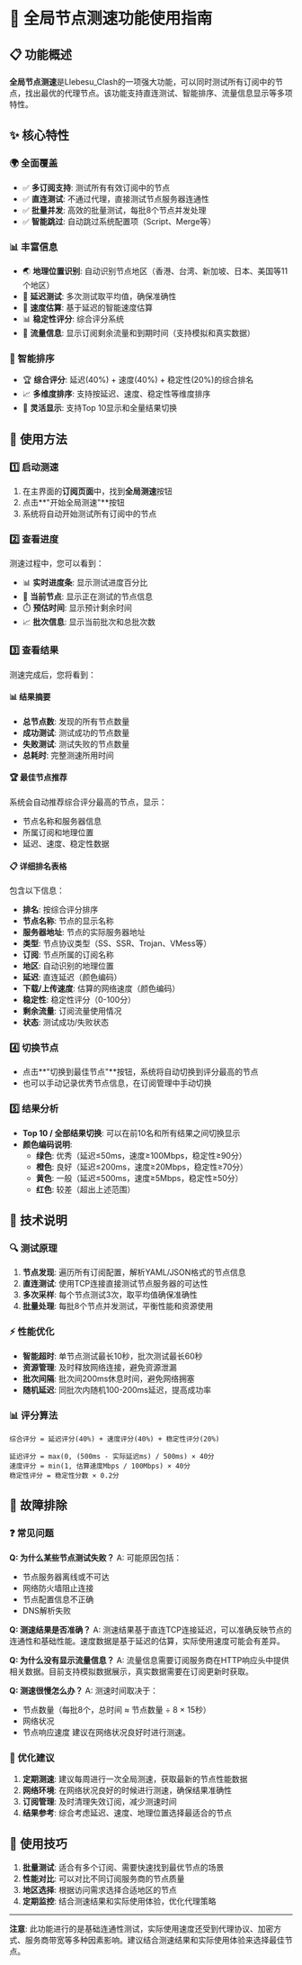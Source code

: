 # 🚀 全局节点测速功能使用指南

## 📋 功能概述

**全局节点测速**是LIebesu_Clash的一项强大功能，可以同时测试所有订阅中的节点，找出最优的代理节点。该功能支持直连测试、智能排序、流量信息显示等多项特性。

## ✨ 核心特性

### 🌍 全面覆盖
- ✅ **多订阅支持**: 测试所有有效订阅中的节点
- ✅ **直连测试**: 不通过代理，直接测试节点服务器连通性
- ✅ **批量并发**: 高效的批量测试，每批8个节点并发处理
- ✅ **智能跳过**: 自动跳过系统配置项（Script、Merge等）

### 📊 丰富信息
- 🌏 **地理位置识别**: 自动识别节点地区（香港、台湾、新加坡、日本、美国等11个地区）
- 📶 **延迟测试**: 多次测试取平均值，确保准确性
- 🚀 **速度估算**: 基于延迟的智能速度估算
- 📊 **稳定性评分**: 综合评分系统
- 💾 **流量信息**: 显示订阅剩余流量和到期时间（支持模拟和真实数据）

### 🎯 智能排序
- 🏆 **综合评分**: 延迟(40%) + 速度(40%) + 稳定性(20%)的综合排名
- 📈 **多维度排序**: 支持按延迟、速度、稳定性等维度排序
- 🔢 **灵活显示**: 支持Top 10显示和全量结果切换

## 🔧 使用方法

### 1️⃣ 启动测速
1. 在主界面的**订阅页面**中，找到**全局测速**按钮
2. 点击**"开始全局测速"**按钮
3. 系统将自动开始测试所有订阅中的节点

### 2️⃣ 查看进度
测速过程中，您可以看到：
- 📊 **实时进度条**: 显示测试进度百分比
- 🔄 **当前节点**: 显示正在测试的节点信息
- ⏱️ **预估时间**: 显示预计剩余时间
- 📈 **批次信息**: 显示当前批次和总批次数

### 3️⃣ 查看结果
测速完成后，您将看到：

#### 📊 结果摘要
- **总节点数**: 发现的所有节点数量
- **成功测试**: 测试成功的节点数量
- **失败测试**: 测试失败的节点数量
- **总耗时**: 完整测速所用时间

#### 🏆 最佳节点推荐
系统会自动推荐综合评分最高的节点，显示：
- 节点名称和服务器信息
- 所属订阅和地理位置
- 延迟、速度、稳定性数据

#### 📋 详细排名表格
包含以下信息：
- **排名**: 按综合评分排序
- **节点名称**: 节点的显示名称
- **服务器地址**: 节点的实际服务器地址
- **类型**: 节点协议类型（SS、SSR、Trojan、VMess等）
- **订阅**: 节点所属的订阅名称
- **地区**: 自动识别的地理位置
- **延迟**: 直连延迟（颜色编码）
- **下载/上传速度**: 估算的网络速度（颜色编码）
- **稳定性**: 稳定性评分（0-100分）
- **剩余流量**: 订阅流量使用情况
- **状态**: 测试成功/失败状态

### 4️⃣ 切换节点
- 点击**"切换到最佳节点"**按钮，系统将自动切换到评分最高的节点
- 也可以手动记录优秀节点信息，在订阅管理中手动切换

### 5️⃣ 结果分析
- **Top 10 / 全部结果切换**: 可以在前10名和所有结果之间切换显示
- **颜色编码说明**: 
  - **绿色**: 优秀（延迟≤50ms，速度≥100Mbps，稳定性≥90分）
  - **橙色**: 良好（延迟≤200ms，速度≥20Mbps，稳定性≥70分）
  - **黄色**: 一般（延迟≤500ms，速度≥5Mbps，稳定性≥50分）
  - **红色**: 较差（超出上述范围）

## 📝 技术说明

### 🔍 测试原理
1. **节点发现**: 遍历所有订阅配置，解析YAML/JSON格式的节点信息
2. **直连测试**: 使用TCP连接直接测试节点服务器的可达性
3. **多次采样**: 每个节点测试3次，取平均值确保准确性
4. **批量处理**: 每批8个节点并发测试，平衡性能和资源使用

### ⚡ 性能优化
- **智能超时**: 单节点测试最长10秒，批次测试最长60秒
- **资源管理**: 及时释放网络连接，避免资源泄漏
- **批次间隔**: 批次间200ms休息时间，避免网络拥塞
- **随机延迟**: 同批次内随机100-200ms延迟，提高成功率

### 📊 评分算法
```
综合评分 = 延迟评分(40%) + 速度评分(40%) + 稳定性评分(20%)

延迟评分 = max(0, (500ms - 实际延迟ms) / 500ms) × 40分
速度评分 = min(1, 估算速度Mbps / 100Mbps) × 40分
稳定性评分 = 稳定性分数 × 0.2分
```

## 🔧 故障排除

### ❓ 常见问题

**Q: 为什么某些节点测试失败？**
A: 可能原因包括：
- 节点服务器离线或不可达
- 网络防火墙阻止连接
- 节点配置信息不正确
- DNS解析失败

**Q: 测速结果是否准确？**
A: 测速结果基于直连TCP连接延迟，可以准确反映节点的连通性和基础性能。速度数据是基于延迟的估算，实际使用速度可能会有差异。

**Q: 为什么没有显示流量信息？**
A: 流量信息需要订阅服务商在HTTP响应头中提供相关数据。目前支持模拟数据展示，真实数据需要在订阅更新时获取。

**Q: 测速很慢怎么办？**
A: 测速时间取决于：
- 节点数量（每批8个，总时间 ≈ 节点数量 ÷ 8 × 15秒）
- 网络状况
- 节点响应速度
建议在网络状况良好时进行测速。

### 🔧 优化建议

1. **定期测速**: 建议每周进行一次全局测速，获取最新的节点性能数据
2. **网络环境**: 在网络状况良好的时候进行测速，确保结果准确性
3. **订阅管理**: 及时清理失效订阅，减少测速时间
4. **结果参考**: 综合考虑延迟、速度、地理位置选择最适合的节点

## 🎯 使用技巧

1. **批量测试**: 适合有多个订阅、需要快速找到最优节点的场景
2. **性能对比**: 可以对比不同订阅服务商的节点质量
3. **地区选择**: 根据访问需求选择合适地区的节点
4. **定期监控**: 结合测速结果和实际使用体验，优化代理策略

---

**注意**: 此功能进行的是基础连通性测试，实际使用速度还受到代理协议、加密方式、服务商带宽等多种因素影响。建议结合测速结果和实际使用体验来选择最佳节点。
